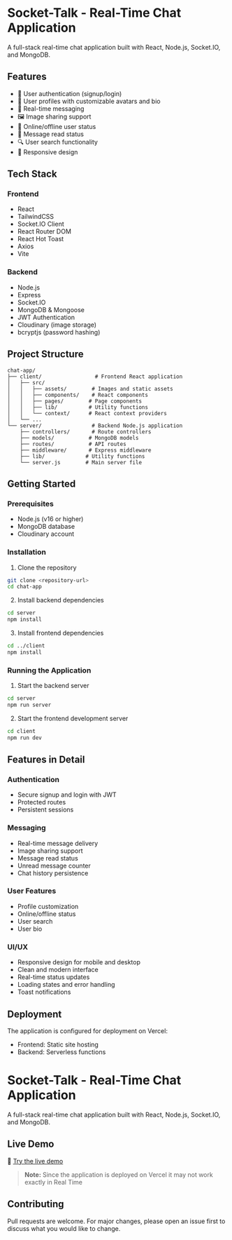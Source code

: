 # Socket-Talk - Real-Time Chat Application

A full-stack real-time chat application built with React, Node.js, Socket.IO, and MongoDB.

## Features

- 🔐 User authentication (signup/login)
- 👤 User profiles with customizable avatars and bio
- 💬 Real-time messaging
- 🖼️ Image sharing support
- 🔵 Online/offline user status
- 👀 Message read status
- 🔍 User search functionality
- 📱 Responsive design

## Tech Stack

### Frontend
- React
- TailwindCSS
- Socket.IO Client
- React Router DOM
- React Hot Toast
- Axios
- Vite

### Backend
- Node.js
- Express
- Socket.IO
- MongoDB & Mongoose
- JWT Authentication
- Cloudinary (image storage)
- bcryptjs (password hashing)

## Project Structure

```
chat-app/
├── client/                 # Frontend React application
│   ├── src/
│   │   ├── assets/        # Images and static assets
│   │   ├── components/    # React components
│   │   ├── pages/        # Page components
│   │   ├── lib/          # Utility functions
│   │   └── context/      # React context providers
│   └── ...
└── server/                # Backend Node.js application
    ├── controllers/       # Route controllers
    ├── models/           # MongoDB models
    ├── routes/           # API routes
    ├── middleware/       # Express middleware
    ├── lib/             # Utility functions
    └── server.js        # Main server file
```

## Getting Started

### Prerequisites
- Node.js (v16 or higher)
- MongoDB database
- Cloudinary account

### Installation

1. Clone the repository
```bash
git clone <repository-url>
cd chat-app
```

2. Install backend dependencies
```bash
cd server
npm install
```

3. Install frontend dependencies
```bash
cd ../client
npm install
```

### Running the Application

1. Start the backend server
```bash
cd server
npm run server
```

2. Start the frontend development server
```bash
cd client
npm run dev
```

## Features in Detail

### Authentication
- Secure signup and login with JWT
- Protected routes
- Persistent sessions

### Messaging
- Real-time message delivery
- Image sharing support
- Message read status
- Unread message counter
- Chat history persistence

### User Features
- Profile customization
- Online/offline status
- User search
- User bio

### UI/UX
- Responsive design for mobile and desktop
- Clean and modern interface
- Real-time status updates
- Loading states and error handling
- Toast notifications

## Deployment

The application is configured for deployment on Vercel:
- Frontend: Static site hosting
- Backend: Serverless functions

# Socket-Talk - Real-Time Chat Application

A full-stack real-time chat application built with React, Node.js, Socket.IO, and MongoDB.

## Live Demo
🔗 [Try the live demo](https://chat-app-eight-coral-70.vercel.app/login)

> **Note:** Since the application is deployed on Vercel it may not work exactly in Real Time

## Contributing

Pull requests are welcome. For major changes, please open an issue first to discuss what you would like to change.
